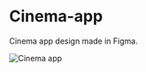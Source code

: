 # Cinema-app
Cinema app design made in Figma.

![Cinema app](https://github.com/tobias-ahlund/Cinema-app/assets/112702337/88230897-f601-4f8e-816c-c13913912bca)

